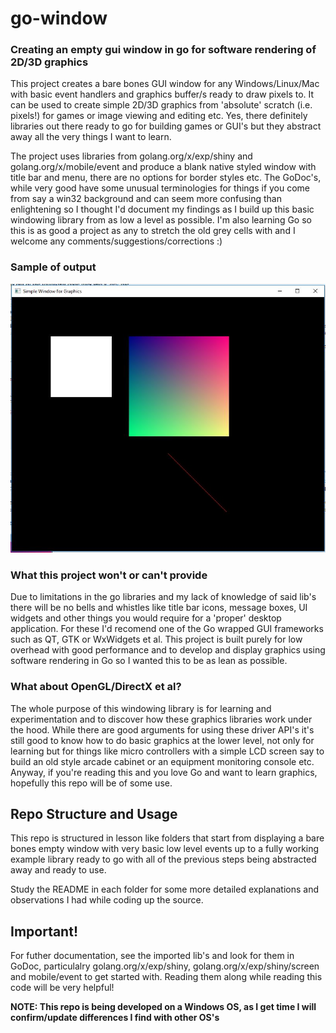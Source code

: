 # go-window

### Creating an empty gui window in go for software rendering of 2D/3D graphics
This project creates a bare bones GUI window for any Windows/Linux/Mac with basic event handlers 
and graphics buffer/s ready to draw pixels to. It can be used to create simple 2D/3D graphics 
from 'absolute' scratch (i.e. pixels!) for games or image viewing and editing etc.
Yes, there definitely libraries out there ready to go for building games or GUI's but they abstract
away all the very things I want to learn.

The project uses libraries from golang.org/x/exp/shiny and golang.org/x/mobile/event and produce a
blank native styled window with title bar and menu, there are no options for border styles etc.
The GoDoc's, while very good have some unusual terminologies for things if you come from say a win32 background
and can seem more confusing than enlightening so I thought I'd document my findings as I build up this basic 
windowing library from as low a level as possible.
I'm also learning Go so this is as good a project as any to stretch the old grey cells with and I welcome any
comments/suggestions/corrections :)

### Sample of output
![sample output](https://github.com/MickDuprez/go-window/blob/master/go-window_03.JPG)

### What this project won't or can't provide
Due to limitations in the go libraries and my lack of knowledge of said lib's there will
be no bells and whistles like title bar icons, message boxes, UI widgets and other things you
would require for a 'proper' desktop application. For these I'd recomend one of the Go wrapped
GUI frameworks such as QT, GTK or WxWidgets et al.
This project is built purely for low overhead with good performance and to develop and display 
graphics using software rendering in Go so I wanted this to be as lean as possible.

### What about OpenGL/DirectX et al?
The whole purpose of this windowing library is for learning and experimentation and to discover how these
graphics libraries work under the hood. While there are good arguments for using these driver API's it's still good
to know how to do basic graphics at the lower level, not only for learning but for things like micro controllers
with a simple LCD screen say to build an old style arcade cabinet or an equipment monitoring console etc.
Anyway, if you're reading this and you love Go and want to learn graphics, hopefully this repo will be of some use.

## Repo Structure and Usage
This repo is structured in lesson like folders that start from displaying a bare bones empty window with
very basic low level events up to a fully working example library ready to go with all of the previous steps
being abstracted away and ready to use.

Study the README in each folder for some more detailed explanations and observations I had while coding
up the source.

## Important!
For futher documentation, see the imported lib's and look for them in GoDoc, particulalry golang.org/x/exp/shiny,
golang.org/x/exp/shiny/screen and mobile/event to get started with. 
Reading them along while reading this code will be very helpful!

__NOTE: This repo is being developed on a Windows OS, as I get time I will confirm/update differences
I find with other OS's__



